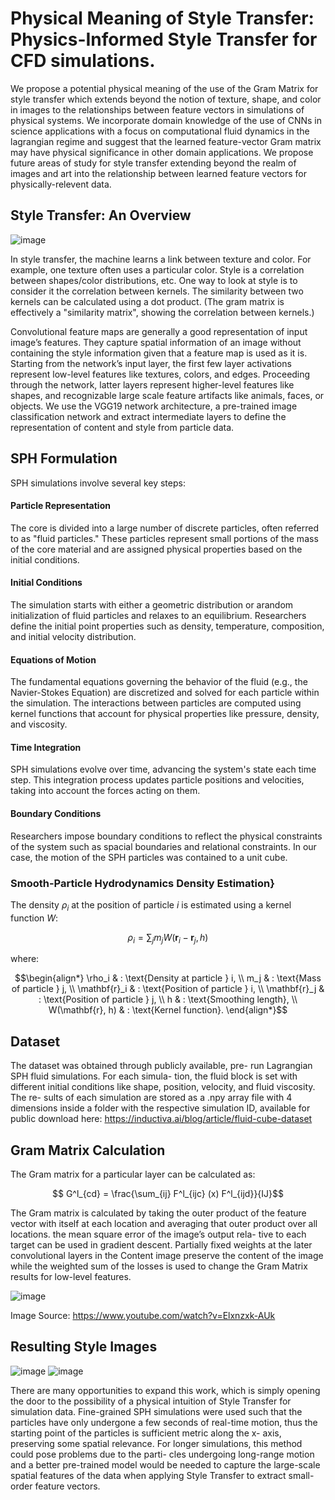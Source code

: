 # Physical Meaning of Style Transfer: Physics-Informed Style Transfer for CFD simulations.

We propose a potential physical meaning of the use
of the Gram Matrix for style transfer which extends beyond
the notion of texture, shape, and color in images to the relationships between feature vectors in simulations of physical
systems. We incorporate domain knowledge of the use of
CNNs in science applications with a focus on computational
fluid dynamics in the lagrangian regime and suggest that the
learned feature-vector Gram matrix may have physical significance in other domain applications. We propose future
areas of study for style transfer extending beyond the realm
of images and art into the relationship between learned feature vectors for physically-relevent data.


## Style Transfer: An Overview

![image](st_ex.png)

In style transfer, the machine learns a link between texture and color. For example, one texture often uses a particular color. Style is a correlation between shapes/color distributions, etc. One way to look at style is to consider it the correlation between kernels. The similarity between two kernels can be calculated using a dot product. (The gram matrix is effectively a "similarity matrix", showing the correlation between kernels.)

Convolutional feature maps are generally a good representation of input image’s features. They capture spatial
information of an image without containing the style information given that a feature map is used as it is. Starting from the network’s input layer, the first few layer
activations represent low-level features like textures, colors,
and edges. Proceeding through the network, latter layers
represent higher-level features like shapes, and recognizable
large scale feature artifacts like animals, faces, or objects.
We use the VGG19 network architecture, a pre-trained image classification network and extract intermediate layers to
define the representation of content and style from particle
data.


## SPH Formulation

SPH simulations involve several key steps:

#### Particle Representation
The core is divided into a large number of discrete particles, often referred to as "fluid particles." These particles represent small portions of the mass of the core material and are assigned physical properties based on the initial conditions.
    
#### Initial Conditions 
The simulation starts with either a geometric distribution or arandom initialization of fluid particles and relaxes to an equilibrium. Researchers define the initial point properties such as density, temperature, composition, and initial velocity distribution.

#### Equations of Motion
The fundamental equations governing the behavior of the fluid (e.g., the Navier-Stokes Equation) are discretized and solved for each particle within the simulation. The interactions between particles are computed using kernel functions that account for physical properties like pressure, density, and viscosity.
    
#### Time Integration
SPH simulations evolve over time, advancing the system's state each time step. This integration process updates particle positions and velocities, taking into account the forces acting on them.
    
#### Boundary Conditions
Researchers impose boundary conditions to reflect the physical constraints of the system such as spacial boundaries and relational constraints. In our case, the motion of the SPH particles was contained to a unit cube.



### Smooth-Particle Hydrodynamics Density Estimation}

The density $\rho_i$ at the position of particle $i$ is estimated using a kernel function $W$:


$$ \rho_i = \sum_j m_j W(\mathbf{r}_i - \mathbf{r}_j, h)$$

where:

$$\begin{align*}
\rho_i & : \text{Density at particle } i, \\
m_j & : \text{Mass of particle } j, \\
\mathbf{r}_i & : \text{Position of particle } i, \\
\mathbf{r}_j & : \text{Position of particle } j, \\
h & : \text{Smoothing length}, \\
W(\mathbf{r}, h) & : \text{Kernel function}.
\end{align*}$$


## Dataset 

The dataset was obtained through publicly available, pre-
run Lagrangian SPH fluid simulations. For each simula-
tion, the fluid block is set with different initial conditions
like shape, position, velocity, and fluid viscosity. The re-
sults of each simulation are stored as a .npy array file with
4 dimensions inside a folder with the respective simulation
ID, available for public download here: https://inductiva.ai/blog/article/fluid-cube-dataset

## Gram Matrix Calculation 

 The Gram matrix for a particular layer can be calculated as:

$$ G^l_{cd} = \frac{\sum_{ij} F^l_{ijc} (x) F^l_{ijd}}{IJ}$$

The Gram matrix is calculated by taking the outer product of
the feature vector with itself at each location and averaging
that outer product over all locations. the mean square error of the image’s output rela-
tive to each target can be used in gradient descent. Partially
fixed weights at the later convolutional layers in the Content
image preserve the content of the image while the weighted
sum of the losses is used to change the Gram Matrix results
for low-level features.


![image](gram.png)

Image Source: https://www.youtube.com/watch?v=Elxnzxk-AUk



## Resulting Style Images

![image](results0.png)
![image](results1.png)


There are many opportunities to expand this work, which
is simply opening the door to the possibility of a physical intuition of Style Transfer for simulation data. Fine-grained
SPH simulations were used such that the particles have only
undergone a few seconds of real-time motion, thus the starting point of the particles is sufficient metric along the x-
axis, preserving some spatial relevance. For longer simulations, this method could pose problems due to the parti-
cles undergoing long-range motion and a better pre-trained
model would be needed to capture the large-scale spatial
features of the data when applying Style Transfer to extract
small-order feature vectors. 

